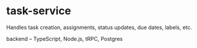 # task-service

Handles task creation, assignments, status updates, due dates, labels, etc.

backend – TypeScript, Node.js, tRPC, Postgres
